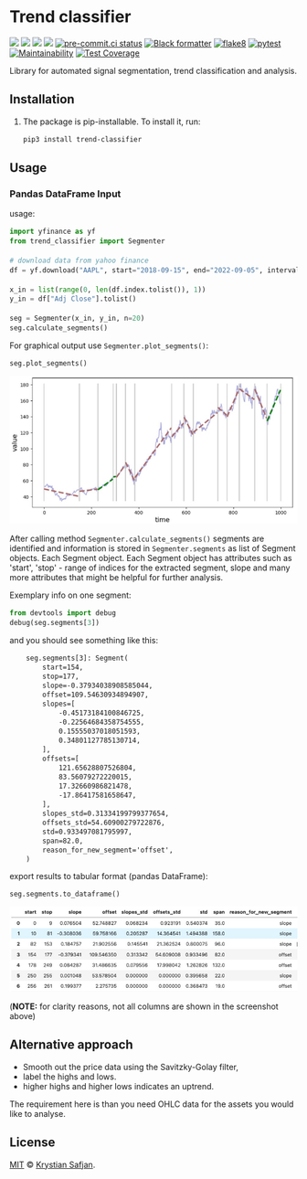 # Trend classifier
![](https://img.shields.io/pypi/v/trend-classifier.svg)
![](https://img.shields.io/pypi/pyversions/trend-classifier.svg)
![](https://img.shields.io/pypi/l/trend-classifier.svg)
![](https://img.shields.io/pypi/dm/trend-classifier.svg)
[![pre-commit.ci status](https://results.pre-commit.ci/badge/github/izikeros/trend_classifier/main.svg)](https://results.pre-commit.ci/latest/github/izikeros/trend_classifier/main)
[![Black formatter](https://github.com/izikeros/trend_classifier/actions/workflows/black.yml/badge.svg)](https://github.com/izikeros/trend_classifier/actions/workflows/black.yml)
[![flake8](https://github.com/izikeros/trend_classifier/actions/workflows/flake8.yml/badge.svg)](https://github.com/izikeros/trend_classifier/actions/workflows/flake8.yml)
[![pytest](https://github.com/izikeros/trend_classifier/actions/workflows/pytest.yml/badge.svg)](https://github.com/izikeros/trend_classifier/actions/workflows/pytest.yml)
[![Maintainability](https://api.codeclimate.com/v1/badges/081a20bb8a5201cd8faf/maintainability)](https://codeclimate.com/github/izikeros/trend_classifier/maintainability)
[![Test Coverage](https://api.codeclimate.com/v1/badges/081a20bb8a5201cd8faf/test_coverage)](https://codeclimate.com/github/izikeros/trend_classifier/test_coverage)

Library for automated signal segmentation, trend classification and analysis.

## Installation

1. The package is pip-installable. To install it, run:

   ```sh
   pip3 install trend-classifier
   ```

## Usage
### Pandas DataFrame Input
usage:
```python
import yfinance as yf
from trend_classifier import Segmenter

# download data from yahoo finance
df = yf.download("AAPL", start="2018-09-15", end="2022-09-05", interval="1d", progress=False)

x_in = list(range(0, len(df.index.tolist()), 1))
y_in = df["Adj Close"].tolist()

seg = Segmenter(x_in, y_in, n=20)
seg.calculate_segments()
```

For graphical output use `Segmenter.plot_segments()`:
```python
seg.plot_segments()
```

![Segmentation example](https://github.com/izikeros/trend_classifier/blob/main/img/screenshoot_1.jpg?raw=true)

After calling method `Segmenter.calculate_segments()` segments are identified and information is stored in `Segmenter.segments` as list of Segment objects. Each Segment object. Each Segment object has attributes such as 'start', 'stop' - range of indices for the extracted segment, slope and many more attributes that might be helpful for further analysis.

Exemplary info on one segment:
```python
from devtools import debug
debug(seg.segments[3])
```
and you should see something like this:
```
    seg.segments[3]: Segment(
        start=154,
        stop=177,
        slope=-0.37934038908585044,
        offset=109.54630934894907,
        slopes=[
            -0.45173184100846725,
            -0.22564684358754555,
            0.15555037018051593,
            0.34801127785130714,
        ],
        offsets=[
            121.65628807526804,
            83.56079272220015,
            17.32660986821478,
            -17.86417581658647,
        ],
        slopes_std=0.31334199799377654,
        offsets_std=54.60900279722876,
        std=0.933497081795997,
        span=82.0,
        reason_for_new_segment='offset',
    )
```
export results to tabular format (pandas DataFrame):
```python
seg.segments.to_dataframe()
```
![](https://github.com/izikeros/trend_classifier/blob/main/img/to_dataframe.jpg?raw=true)

(**NOTE:** for clarity reasons, not all columns are shown in the screenshot above)

## Alternative approach
- Smooth out the price data using the Savitzky-Golay filter,
- label the highs and lows.
- higher highs and higher lows indicates an uptrend.

The requirement here is than you need OHLC data for the assets you would like to analyse.

## License

[MIT](LICENSE) © [Krystian Safjan](https://safjan.com/).
